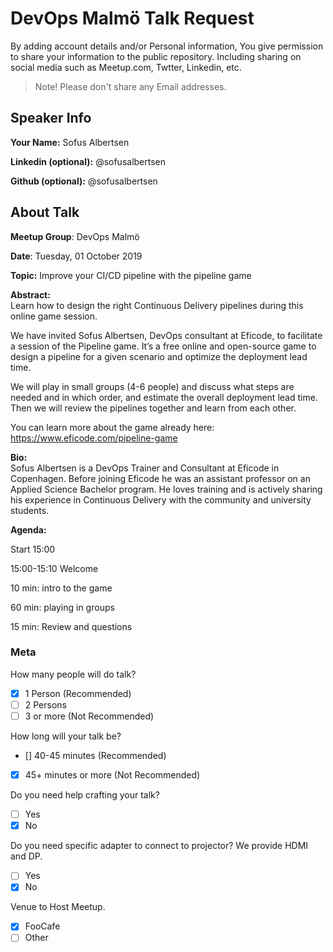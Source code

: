 # DevOps Malmö Talk Request

By adding account details and/or Personal
information, You give permission to share your
information to the public repository. Including
sharing on social media such as Meetup.com,
Twtter, Linkedin, etc.

> Note! Please don't share any Email addresses.

## Speaker Info

**Your Name:** Sofus Albertsen

**Linkedin (optional):** @sofusalbertsen

**Github (optional):** @sofusalbertsen

## About Talk

**Meetup Group**: DevOps Malmö

**Date**: Tuesday, 01 October 2019

**Topic:** Improve your CI/CD pipeline with the
pipeline game

**Abstract:**<br/> Learn how to design the right
Continuous Delivery pipelines during this online
game session.

We have invited Sofus Albertsen, DevOps consultant
at Eficode, to facilitate a session of the
Pipeline game. It’s a free online and open-source
game to design a pipeline for a given scenario and
optimize the deployment lead time.

We will play in small groups (4-6 people) and
discuss what steps are needed and in which order,
and estimate the overall deployment lead time.
Then we will review the pipelines together and
learn from each other.

You can learn more about the game already here:
https://www.eficode.com/pipeline-game

**Bio:**<br/> Sofus Albertsen is a DevOps Trainer
and Consultant at Eficode in Copenhagen. Before
joining Eficode he was an assistant professor on
an Applied Science Bachelor program. He loves
training and is actively sharing his experience in
Continuous Delivery with the community and
university students.

**Agenda:**<br/>

Start 15:00

15:00-15:10 Welcome

10 min: intro to the game

60 min: playing in groups

15 min: Review and questions

### Meta

How many people will do talk?

- [x] 1 Person (Recommended)
- [ ] 2 Persons
- [ ] 3 or more (Not Recommended)

How long will your talk be?

- [] 40-45 minutes (Recommended)
- [x] 45+ minutes or more (Not Recommended)

Do you need help crafting your talk?

- [ ] Yes
- [x] No

Do you need specific adapter to connect to
projector? We provide HDMI and DP.

- [ ] Yes
- [x] No

Venue to Host Meetup.

- [x] FooCafe
- [ ] Other
